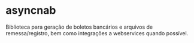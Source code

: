 # asyncnab
Biblioteca para geração de boletos bancários e arquivos de remessa/registro, bem como integrações a webservices quando possível.
